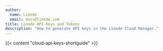 ```yaml
---
author:
  name: Linode
  email: docs@linode.com
title: Linode API Keys and Tokens
description: "How to generate API keys in the Linode Cloud Manager."
---
```


{{< content "cloud-api-keys-shortguide" >}}

